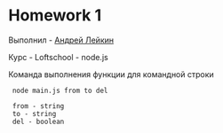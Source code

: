 # Homework 1

Выполнил - [Андрей Лейкин](https://vk.com/id32952099)

Курс - Loftschool - node.js

Команда выполнения функции для командной строки

     node main.js from to del
     
     from - string
     to - string
     del - boolean